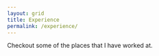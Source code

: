 ```yaml
---
layout: grid
title: Experience
permalink: /experience/
---
```


Checkout some of the places that I have worked at.